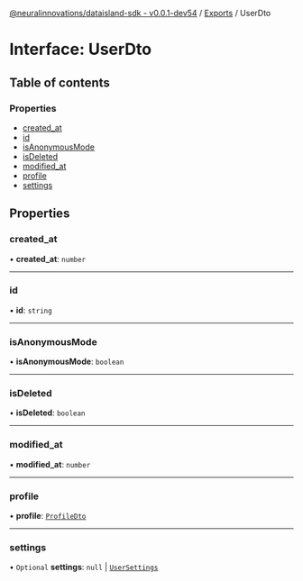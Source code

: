 [@neuralinnovations/dataisland-sdk - v0.0.1-dev54](../../README.md) / [Exports](../modules.md) / UserDto

# Interface: UserDto

## Table of contents

### Properties

- [created\_at](UserDto.md#created_at)
- [id](UserDto.md#id)
- [isAnonymousMode](UserDto.md#isanonymousmode)
- [isDeleted](UserDto.md#isdeleted)
- [modified\_at](UserDto.md#modified_at)
- [profile](UserDto.md#profile)
- [settings](UserDto.md#settings)

## Properties

### created\_at

• **created\_at**: `number`

___

### id

• **id**: `string`

___

### isAnonymousMode

• **isAnonymousMode**: `boolean`

___

### isDeleted

• **isDeleted**: `boolean`

___

### modified\_at

• **modified\_at**: `number`

___

### profile

• **profile**: [`ProfileDto`](ProfileDto.md)

___

### settings

• `Optional` **settings**: ``null`` \| [`UserSettings`](UserSettings.md)
